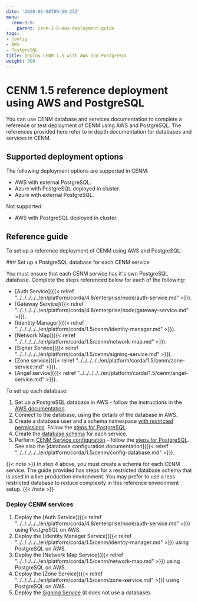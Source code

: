 ```yaml
---
date: '2020-01-08T09:59:25Z'
menu:
  cenm-1-5:
    parent: cenm-1-5-aws-deployment-guide
tags:
- config
- AWS
- PostgreSQL
title: Deploy CENM 1.5 with AWS and PostgreSQL
weight: 300
---
```


# CENM 1.5 reference deployment using AWS and PostgreSQL

You can use CENM database and services documentation to complete a reference or test deployment of CENM using AWS and PostgreSQL. The references provided here refer to in depth documentation for databases and services in CENM.

## Supported deployment options

The following deployment options are supported in CENM:

* AWS with external PostgreSQL.
* Azure with PostgreSQL deployed in cluster.
* Azure with external PostgreSQL.

Not supported:

* AWS with PostgreSQL deployed in cluster.

## Reference guide

To set up a reference deployment of CENM using AWS and PostgreSQL:

### Set up a PostgreSQL database for each CENM service

You must ensure that each CENM service has it's own PostgreSQL database. Complete the steps referenced below for each of the following:

* [Auth Service]({{< relref "../../../../../en/platform/corda/4.8/enterprise/node/auth-service.md" >}}).
* [Gateway Service]({{< relref "../../../../../en/platform/corda/4.8/enterprise/node/gateway-service.md" >}}).
* [Identity Manager]({{< relref "../../../../../en/platform/corda/1.5/cenm/identity-manager.md" >}}).
* [Network Map]({{< relref "../../../../../en/platform/corda/1.5/cenm/network-map.md" >}}).
* [Signer Service]({{< relref "../../../../../en/platform/corda/1.5/cenm/signing-service.md" >}}).
* [Zone service]({{< relref "../../../../../en/platform/corda/1.5/cenm/zone-service.md" >}}).
* [Angel service]({{< relref "../../../../../en/platform/corda/1.5/cenm/angel-service.md" >}}).

To set up each database:

1. Set up a PostgreSQL database in AWS - follow the instructions in the [AWS documentation](https://aws.amazon.com/rds/postgresql).
2. Connect to the database, using the details of the database in AWS.
3. Create a database user and a schema namespace [with restricted permissions](../../../../../en/platform/corda/1.5/cenm/database-set-up.html#1-create-a-database-user-with-schema-permissions). Follow the [steps for PostgreSQL](../../../../../en/platform/corda/1.5/cenm/database-set-up.html#postgresql).
4. Create the [database schema](../../../../../en/platform/corda/1.5/cenm/database-set-up.html#2-database-schema-creation) for each service.
5. Perform [CENM Service configuration](../../../../../en/platform/corda/1.5/cenm/database-set-up.html#3-cenm-service-configuration) - follow the [steps for PostgreSQL](../../../../../en/platform/corda/1.5/cenm/database-set-up.html#postgresql-1). See also the [database configuration documentation]({{< relref "../../../../../en/platform/corda/1.5/cenm/config-database.md" >}}).

{{< note >}}
In step 4 above, you must create a schema for each CENM service. The guide provided has steps for a restricted database schema that is used in a live production environment. You may prefer to use a less restricted database to reduce complexity in this reference environment setup.
{{< /note >}}

### Deploy CENM services

1. Deploy the [Auth Service]({{< relref "../../../../../en/platform/corda/4.8/enterprise/node/auth-service.md" >}}) using PostgreSQL on AWS.
2. Deploy the [Identity Manager Service]({{< relref "../../../../../en/platform/corda/1.5/cenm/identity-manager.md" >}}) using PostgreSQL on AWS.
3. Deploy the [Network Map Service]({{< relref "../../../../../en/platform/corda/1.5/cenm/network-map.md" >}}) using PostgreSQL on AWS.
4. Deploy the [Zone Service]({{< relref "../../../../../en/platform/corda/1.5/cenm/zone-service.md" >}}) using PostgreSQL on AWS.
5. Deploy the [Signing Service](../../../../../en/platform/corda/1.5/cenm/signing-service.html#signing-service) (it does not use a database).
